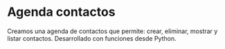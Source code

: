 # Agenda contactos

Creamos una agenda de contactos que permite: crear, eliminar, mostrar y listar contactos. Desarrollado con funciones desde Python.
